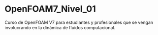 # OpenFOAM7_Nivel_01
Curso de OpenFOAM V7 para estudiantes y profesionales que se vengan involucrando en la dinámica de fluidos computacional.

